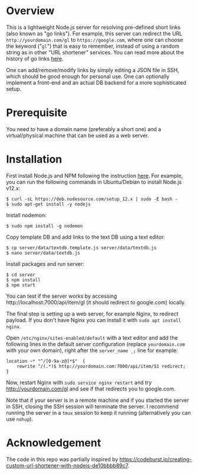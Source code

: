 # Overview

This is a lightweight Node.js server for resolving pre-defined short links (also known as "go links"). For example, this server can redirect the URL `http://yourdomain.com/gl` to `https://google.com`, where one can choose the keyword ("`gl`") that is easy to remember, instead of using a random string as in other "URL shortener" services. You can read more about the history of go links [here](https://medium.com/@golinks/the-full-history-of-go-links-and-the-golink-system-cbc6d2c8bb3).

One can add/remove/modify links by simply editing a JSON file in SSH, which should be good enough for personal use. One can optionally implement a front-end and an actual DB backend for a more sophisticated setup.

# Prerequisite

You need to have a domain name (preferably a short one) and a virtual/physical machine that can be used as a web server.

# Installation

First install Node.js and NPM following the instruction [here](https://github.com/nodesource/distributions/blob/master/README.md).
For example, you can run the following commands in Ubuntu/Debian to install Node.js v12.x:
```
$ curl -sL https://deb.nodesource.com/setup_12.x | sudo -E bash -
$ sudo apt-get install -y nodejs
```

Install nodemon:
```
$ sudo npm install -g nodemon
```

Copy template DB and add links to the text DB using a text editor:
```
$ cp server/data/textdb.template.js server/data/textdb.js
$ nano server/data/textdb.js
```

Install packages and run server:
```
$ cd server
$ npm install
$ npm start
```

You can test if the server works by accessing http://localhost:7000/api/item/gl (it should redirect to google.com) locally.

The final step is setting up a web server, for example Nginx, to redirect payload. If you don't have Nginx you can install it with `sudo apt install nginx`.

Open `/etc/nginx/sites-enabled/default` with a text editor and add the following lines
in the default server configuration (replace `yourdomain.com` with your own domain),
right after the `server_name _;` line for example:
```
location ~* "^/[0-9a-z@]*$"  {
    rewrite ^/(.*)$ http://yourdomain.com:7000/api/item/$1 redirect;
}
```

Now, restart Nginx with `sudo service nginx restart` and try http://yourdomain.com/gl and see if that redirects you to google.com.

Note that if your server is in a remote machine and if you started the server in SSH, closing the SSH session will terminate the server. I recommend running the server in a `tmux` session to keep it running (alternatively you can use `nohup`).

# Acknowledgement

The code in this repo was partially inspired by https://codeburst.io/creating-custom-url-shortener-with-nodejs-de10bbbb89c7.
